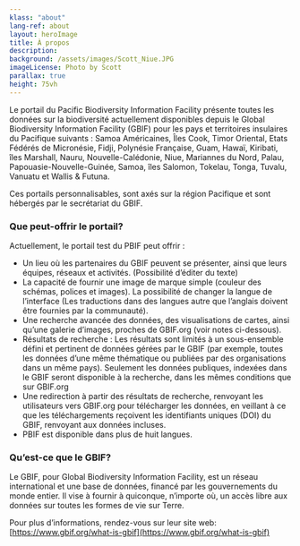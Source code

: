 ```yaml
---
klass: "about"
lang-ref: about
layout: heroImage
title: À propos
description: 
background: /assets/images/Scott_Niue.JPG
imageLicense: Photo by Scott
parallax: true
height: 75vh
---
```

Le portail du Pacific Biodiversity Information Facility présente toutes les données sur la biodiversité actuellement disponibles depuis le Global Biodiversity Information Facility (GBIF) pour les pays et territoires insulaires du Pacifique suivants : Samoa Américaines, Îles Cook, Timor Oriental, Etats Fédérés de Micronésie, Fidji, Polynésie Française, Guam, Hawaï, Kiribati, îles Marshall, Nauru, Nouvelle-Calédonie, Niue, Mariannes du Nord, Palau, Papouasie-Nouvelle-Guinée, Samoa, îles Salomon, Tokelau, Tonga, Tuvalu, Vanuatu et Wallis & Futuna.

Ces portails personnalisables, sont axés sur la région Pacifique et sont hébergés par le secrétariat du GBIF. 

### **Que peut-offrir le portail?**

Actuellement, le portail test du PBIF peut offrir :

- Un lieu où les partenaires du GBIF peuvent se présenter, ainsi que leurs équipes, réseaux et activités. (Possibilité d’éditer du texte)
- La capacité de fournir une image de marque simple (couleur des schémas, polices et images). La possibilité de changer la langue de l’interface (Les traductions dans des langues autre que l’anglais doivent être fournies par la communauté).
- Une recherche avancée des données, des visualisations de cartes, ainsi qu’une galerie d’images, proches de GBIF.org (voir notes ci-dessous).
- Résultats de recherche : Les résultats sont limités à un sous-ensemble défini et pertinent de données gérées par le GBIF (par exemple, toutes les données d’une même thématique ou publiées par des organisations dans un même pays). Seulement les données publiques, indexées dans le GBIF seront disponible à la recherche, dans les mêmes conditions que sur GBIF.org
- Une redirection à partir des résultats de recherche, renvoyant les utilisateurs vers GBIF.org pour télécharger les données, en veillant à ce que les téléchargements reçoivent les identifiants uniques (DOI) du GBIF, renvoyant aux données incluses. 
- PBIF est disponible dans plus de huit langues.

### **Qu’est-ce que le GBIF?**

Le GBIF, pour Global Biodiversity Information Facility, est un réseau international et une base de données, financé par les gouvernements du monde entier. Il vise à fournir à quiconque, n’importe où, un accès libre aux données sur toutes les formes de vie sur Terre.

Pour plus d’informations, rendez-vous sur leur site web: [https://www.gbif.org/what-is-gbif](https://www.gbif.org/what-is-gbif)
